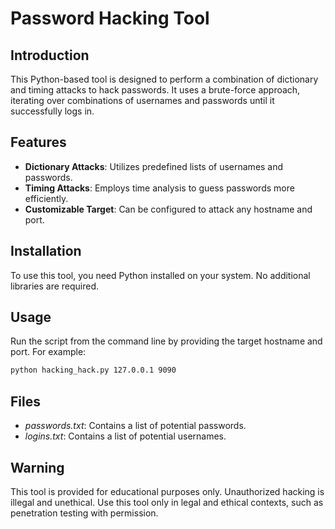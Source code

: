 # Password Hacking Tool

## Introduction
This Python-based tool is designed to perform a combination of dictionary and timing attacks to hack passwords. It uses a brute-force approach, iterating over combinations of usernames and passwords until it successfully logs in.

## Features
- **Dictionary Attacks**: Utilizes predefined lists of usernames and passwords.
- **Timing Attacks**: Employs time analysis to guess passwords more efficiently.
- **Customizable Target**: Can be configured to attack any hostname and port.

## Installation
To use this tool, you need Python installed on your system. No additional libraries are required.

## Usage
Run the script from the command line by providing the target hostname and port. For example:

```bash
python hacking_hack.py 127.0.0.1 9090
```

## Files
- *passwords.txt*: Contains a list of potential passwords.
- *logins.txt*: Contains a list of potential usernames.

## Warning
This tool is provided for educational purposes only. Unauthorized hacking is illegal and unethical. Use this tool only in legal and ethical contexts, such as penetration testing with permission.

